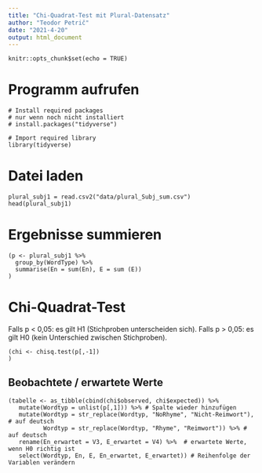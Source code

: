 ```yaml
---
title: "Chi-Quadrat-Test mit Plural-Datensatz"
author: "Teodor Petrič"
date: "2021-4-20"
output: html_document
---
```


```{r setup, include=FALSE}
knitr::opts_chunk$set(echo = TRUE)
```

# Programm aufrufen

```{r}
# Install required packages
# nur wenn noch nicht installiert
# install.packages("tidyverse")
 
# Import required library
library(tidyverse)

```

# Datei laden

```{r}
plural_subj1 = read.csv2("data/plural_Subj_sum.csv")
head(plural_subj1)

```

# Ergebnisse summieren

```{r}
(p <- plural_subj1 %>% 
  group_by(WordType) %>% 
  summarise(En = sum(En), E = sum (E))
)

```

# Chi-Quadrat-Test
Falls p < 0,05: es gilt H1 (Stichproben unterscheiden sich).
Falls p > 0,05: es gilt H0 (kein Unterschied zwischen Stichproben).

```{r}
(chi <- chisq.test(p[,-1])
)

```

## Beobachtete / erwartete Werte

```{r}
(tabelle <- as_tibble(cbind(chi$observed, chi$expected)) %>%
   mutate(Wordtyp = unlist(p[,1])) %>% # Spalte wieder hinzufügen
   mutate(Wordtyp = str_replace(Wordtyp, "NoRhyme", "Nicht-Reimwort"), # auf deutsch
          Wordtyp = str_replace(Wordtyp, "Rhyme", "Reimwort")) %>% # auf deutsch
   rename(En_erwartet = V3, E_erwartet = V4) %>%  # erwartete Werte, wenn H0 richtig ist
   select(Wordtyp, En, E, En_erwartet, E_erwartet)) # Reihenfolge der Variablen verändern

```

